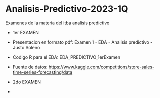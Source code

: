# Analisis-Predictivo-2023-1Q
Examenes de la materia del itba analisis predictivo

- 1er EXAMEN
- Presentacion en formato pdf: Examen 1 - EDA - Analisis predictivo - Justo Soleno
- Codigo R para el EDA: EDA_PREDICTIVO_1erExamen
- Fuente de datos: https://www.kaggle.com/competitions/store-sales-time-series-forecasting/data

- 2do EXAMEN
- 
